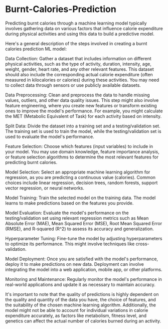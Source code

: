 # Burnt-Calories-Prediction
Predicting burnt calories through a machine learning model typically involves gathering data on various factors that influence calorie expenditure during physical activities and using this data to build a predictive model.

Here's a general description of the steps involved in creating a burnt calories prediction ML model:

Data Collection: Gather a dataset that includes information on different physical activities, such as the type of activity, duration, intensity, age, weight, gender, heart rate, and any other relevant features. This dataset should also include the corresponding actual calorie expenditure (often measured in kilocalories or calories) during these activities. You may need to collect data through sensors or use publicly available datasets.

Data Preprocessing: Clean and preprocess the data to handle missing values, outliers, and other data quality issues. This step might also involve feature engineering, where you create new features or transform existing ones to improve the model's performance. For example, you might calculate the MET (Metabolic Equivalent of Task) for each activity based on intensity.

Split Data: Divide the dataset into a training set and a testing/validation set. The training set is used to train the model, while the testing/validation set is used to evaluate the model's performance.

Feature Selection: Choose which features (input variables) to include in your model. You may use domain knowledge, feature importance analysis, or feature selection algorithms to determine the most relevant features for predicting burnt calories.

Model Selection: Select an appropriate machine learning algorithm for regression, as you are predicting a continuous value (calories). Common choices include linear regression, decision trees, random forests, support vector regression, or neural networks.

Model Training: Train the selected model on the training data. The model learns to make predictions based on the features you provide.

Model Evaluation: Evaluate the model's performance on the testing/validation set using relevant regression metrics such as Mean Absolute Error (MAE), Mean Squared Error (MSE), Root Mean Squared Error (RMSE), and R-squared (R^2) to assess its accuracy and generalization.

Hyperparameter Tuning: Fine-tune the model by adjusting hyperparameters to optimize its performance. This might involve techniques like cross-validation.

Model Deployment: Once you are satisfied with the model's performance, deploy it to make predictions on new data. Deployment can involve integrating the model into a web application, mobile app, or other platforms.

Monitoring and Maintenance: Regularly monitor the model's performance in real-world applications and update it as necessary to maintain accuracy.

It's important to note that the quality of predictions is highly dependent on the quality and quantity of the data you have, the choice of features, and the suitability of the chosen machine learning algorithm. Additionally, the model might not be able to account for individual variations in calorie expenditure accurately, as factors like metabolism, fitness level, and genetics can affect the actual number of calories burned during an activity.
